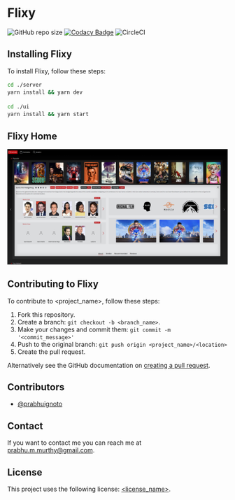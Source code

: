 # Flixy

<!--- These are examples. See https://shields.io for others or to customize this set of shields. You might want to include dependencies, project status and licence info here --->
![GitHub repo size](https://img.shields.io/github/repo-size/prabhuignoto/flixmov?style=flat-square)
[![Codacy Badge](https://app.codacy.com/project/badge/Grade/8448fda0220b4836920a6e313fb8f25d)](https://www.codacy.com/manual/prabhuignoto/flixmov?utm_source=github.com&amp;utm_medium=referral&amp;utm_content=prabhuignoto/flixmov&amp;utm_campaign=Badge_Grade)
![CircleCI](https://img.shields.io/circleci/build/github/prabhuignoto/flixmov?style=flat-square&token=deb81bfe136d2d425c19706ecb42f3023100723c)

## Installing Flixy

To install Flixy, follow these steps:

```bash
cd ./server
yarn install && yarn dev

cd ./ui
yarn install && yarn start
```

## Flixy Home

![home_page_preview](home_page_preview.png)

## Contributing to Flixy
<!--- If your README is long or you have some specific process or steps you want contributors to follow, consider creating a separate CONTRIBUTING.md file--->
To contribute to <project_name>, follow these steps:

1. Fork this repository.
2. Create a branch: `git checkout -b <branch_name>`.
3. Make your changes and commit them: `git commit -m '<commit_message>'`
4. Push to the original branch: `git push origin <project_name>/<location>`
5. Create the pull request.

Alternatively see the GitHub documentation on [creating a pull request](https://help.github.com/en/github/collaborating-with-issues-and-pull-requests/creating-a-pull-request).

## Contributors

* [@prabhuignoto](https://github.com/prabhuignoto)

## Contact

If you want to contact me you can reach me at prabhu.m.murthy@gmail.com.

## License

This project uses the following license: [<license_name>](<link>).